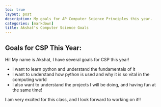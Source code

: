 ```yaml
---
toc: true
layout: post
description: My goals for AP Computer Science Principles this year.
categories: [markdown]
title: Akshat's Computer Science Goals
---
```

## Goals for CSP This Year:

Hi! My name is Akshat, I have several goals for CSP this year! 

- I want to learn python and understand the fundamentals of it
- I want to understand how python is used and why it is so vital in the computing world
- I also want to understand the projects I will be doing, and having fun at the same time!

I am very excited for this class, and I look forward to working on it!!
